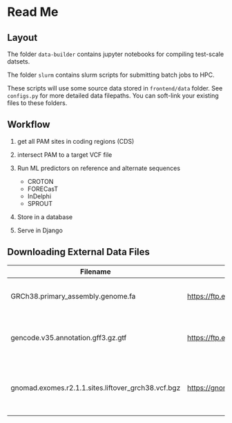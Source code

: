# Read Me


## Layout
The folder `data-builder` contains jupyter notebooks for compiling test-scale datsets.

The folder `slurm` contains slurm scripts for submitting batch jobs to HPC.

These scripts will use some source data stored in `frontend/data` folder. See `configs.py` for more detailed data filepaths.
You can soft-link your existing files to these folders.


## Workflow

1. get all PAM sites in coding regions (CDS)

2. intersect PAM to a target VCF file

3. Run ML predictors on reference and alternate sequences
    - CROTON
    - FORECasT
    - InDelphi
    - SPROUT

4. Store in a database

5. Serve in Django



## Downloading External Data Files

| Filename                                           | URL                                                                                                 | Notes                                |
|----------------------------------------------------|-----------------------------------------------------------------------------------------------------|--------------------------------------|
| GRCh38.primary_assembly.genome.fa                  | https://ftp.ebi.ac.uk/pub/databases/gencode/Gencode_human/release_35/GRCh38.p13.genome.fa.gz        | hg38 Fasta genome sequences          |
| gencode.v35.annotation.gff3.gz.gtf                 | https://ftp.ebi.ac.uk/pub/databases/gencode/Gencode_human/release_35/gencode.v35.annotation.gff3.gz | Gencode V35 annotation in GFF format |
| gnomad.exomes.r2.1.1.sites.liftover_grch38.vcf.bgz | https://gnomad.broadinstitute.org/downloads#v2-liftover-variants                                    | Gnomad v2 Exome variants; rename from .bgz to .gz             |
